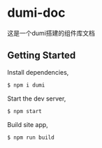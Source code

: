 # dumi-doc
这是一个dumi搭建的组件库文档

## Getting Started

Install dependencies,

```bash
$ npm i dumi
```

Start the dev server,

```bash
$ npm start
```

Build site app,

```bash
$ npm run build
```

